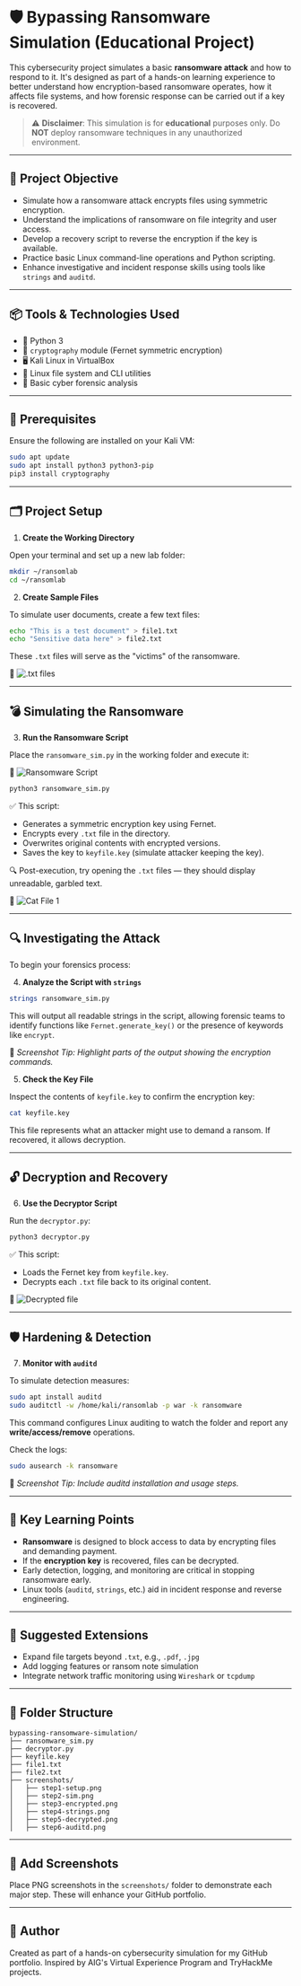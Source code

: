 # 🛡️ Bypassing Ransomware Simulation (Educational Project)

This cybersecurity project simulates a basic **ransomware attack** and how to respond to it. It's designed as part of a hands-on learning experience to better understand how encryption-based ransomware operates, how it affects file systems, and how forensic response can be carried out if a key is recovered.

> ⚠️ **Disclaimer**: This simulation is for **educational** purposes only. Do **NOT** deploy ransomware techniques in any unauthorized environment.

---

## 🎯 Project Objective

- Simulate how a ransomware attack encrypts files using symmetric encryption.
- Understand the implications of ransomware on file integrity and user access.
- Develop a recovery script to reverse the encryption if the key is available.
- Practice basic Linux command-line operations and Python scripting.
- Enhance investigative and incident response skills using tools like `strings` and `auditd`.

---

## 📦 Tools & Technologies Used

- 🐍 Python 3
- 🔐 `cryptography` module (Fernet symmetric encryption)
- 🖥 Kali Linux in VirtualBox
- 📁 Linux file system and CLI utilities
- 🧠 Basic cyber forensic analysis

---

## 🔧 Prerequisites

Ensure the following are installed on your Kali VM:

```bash
sudo apt update
sudo apt install python3 python3-pip
pip3 install cryptography
```

---

## 🗂 Project Setup

1. **Create the Working Directory**

Open your terminal and set up a new lab folder:

```bash
mkdir ~/ransomlab
cd ~/ransomlab
```

2. **Create Sample Files**

To simulate user documents, create a few text files:

```bash
echo "This is a test document" > file1.txt
echo "Sensitive data here" > file2.txt
```

These `.txt` files will serve as the "victims" of the ransomware.

📸 ![.txt files](screenshot-txt-files.png)


---

## 💣 Simulating the Ransomware

3. **Run the Ransomware Script**

Place the `ransomware_sim.py` in the working folder and execute it:

📸 ![Ransomware Script](rans2025.png)

```bash
python3 ransomware_sim.py
```

✅ This script:

- Generates a symmetric encryption key using Fernet.
- Encrypts every `.txt` file in the directory.
- Overwrites original contents with encrypted versions.
- Saves the key to `keyfile.key` (simulate attacker keeping the key).

🔍 Post-execution, try opening the `.txt` files — they should display unreadable, garbled text.

📸 ![Cat File 1](decrypted-file.png)

---

## 🔍 Investigating the Attack

To begin your forensics process:

4. **Analyze the Script with `strings`**

```bash
strings ransomware_sim.py
```

This will output all readable strings in the script, allowing forensic teams to identify functions like `Fernet.generate_key()` or the presence of keywords like `encrypt`.

📸 _Screenshot Tip: Highlight parts of the output showing the encryption commands._

5. **Check the Key File**

Inspect the contents of `keyfile.key` to confirm the encryption key:

```bash
cat keyfile.key
```

This file represents what an attacker might use to demand a ransom. If recovered, it allows decryption.

---

## 🔓 Decryption and Recovery

6. **Use the Decryptor Script**

Run the `decryptor.py`:

```bash
python3 decryptor.py
```

✅ This script:

- Loads the Fernet key from `keyfile.key`.
- Decrypts each `.txt` file back to its original content.

📸 ![Decrypted file](decrypted-file.png)

---

## 🛡️ Hardening & Detection

7. **Monitor with `auditd`**

To simulate detection measures:

```bash
sudo apt install auditd
sudo auditctl -w /home/kali/ransomlab -p war -k ransomware
```

This command configures Linux auditing to watch the folder and report any **write/access/remove** operations.

Check the logs:

```bash
sudo ausearch -k ransomware
```

📸 _Screenshot Tip: Include auditd installation and usage steps._

---

## 📘 Key Learning Points

- **Ransomware** is designed to block access to data by encrypting files and demanding payment.
- If the **encryption key** is recovered, files can be decrypted.
- Early detection, logging, and monitoring are critical in stopping ransomware early.
- Linux tools (`auditd`, `strings`, etc.) aid in incident response and reverse engineering.

---

## 🔄 Suggested Extensions

- Expand file targets beyond `.txt`, e.g., `.pdf`, `.jpg`
- Add logging features or ransom note simulation
- Integrate network traffic monitoring using `Wireshark` or `tcpdump`

---

## 📁 Folder Structure

```
bypassing-ransomware-simulation/
├── ransomware_sim.py
├── decryptor.py
├── keyfile.key
├── file1.txt
├── file2.txt
├── screenshots/
│   ├── step1-setup.png
│   ├── step2-sim.png
│   ├── step3-encrypted.png
│   ├── step4-strings.png
│   ├── step5-decrypted.png
│   ├── step6-auditd.png
```

---

## 📸 Add Screenshots

Place PNG screenshots in the `screenshots/` folder to demonstrate each major step. These will enhance your GitHub portfolio.

---

## 👤 Author

Created as part of a hands-on cybersecurity simulation for my GitHub portfolio. Inspired by AIG's Virtual Experience Program and TryHackMe projects.
